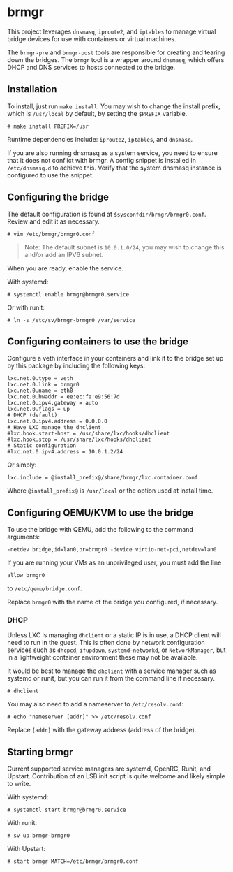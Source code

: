 # brmgr

This project leverages `dnsmasq`, `iproute2`, and `iptables` to manage virtual
bridge devices for use with containers or virtual machines.

The `brmgr-pre` and `brmgr-post` tools are responsible for creating and tearing
down the bridges. The `brmgr` tool is a wrapper around `dnsmasq`, which offers
DHCP and DNS services to hosts connected to the bridge.

## Installation

To install, just run `make install`. You may wish to change the install prefix,
which is `/usr/local` by default, by setting the `$PREFIX` variable.

    # make install PREFIX=/usr

Runtime dependencies include: `iproute2`, `iptables`, and `dnsmasq`.

If you are also running dnsmasq as a system service, you need to ensure that it
does not conflict with brmgr. A config snippet is installed in `/etc/dnsmasq.d`
to achieve this. Verify that the system dnsmasq instance is configured to use
the snippet.

## Configuring the bridge

The default configuration is found at `$sysconfdir/brmgr/brmgr0.conf`. Review
and edit it as necessary.

    # vim /etc/brmgr/brmgr0.conf

> Note: The default subnet is `10.0.1.0/24`; you may wish to change this and/or
> add an IPV6 subnet.

When you are ready, enable the service.

With systemd:

    # systemctl enable brmgr@brmgr0.service

Or with runit:

    # ln -s /etc/sv/brmgr-brmgr0 /var/service

## Configuring containers to use the bridge

Configure a veth interface in your containers and link it to the bridge set up
by this package by including the following keys:

    lxc.net.0.type = veth
    lxc.net.0.link = brmgr0
    lxc.net.0.name = eth0
    lxc.net.0.hwaddr = ee:ec:fa:e9:56:7d
    lxc.net.0.ipv4.gateway = auto
    lxc.net.0.flags = up
    # DHCP (default)
    lxc.net.0.ipv4.address = 0.0.0.0
    # Have LXC manage the dhclient
    #lxc.hook.start-host = /usr/share/lxc/hooks/dhclient
    #lxc.hook.stop = /usr/share/lxc/hooks/dhclient
    # Static configuration
    #lxc.net.0.ipv4.address = 10.0.1.2/24

Or simply:

    lxc.include = @install_prefix@/share/brmgr/lxc.container.conf

Where `@install_prefix@` is `/usr/local` or the option used at install time.

## Configuring QEMU/KVM to use the bridge

To use the bridge with QEMU, add the following to the command arguments:

    -netdev bridge,id=lan0,br=brmgr0 -device virtio-net-pci,netdev=lan0

If you are running your VMs as an unprivileged user, you must add the line

    allow brmgr0

to `/etc/qemu/bridge.conf`.

Replace `brmgr0` with the name of the bridge you configured, if necessary.

### DHCP

Unless LXC is managing `dhclient` or a static IP is in use, a DHCP client will
need to run in the guest. This is often done by network configuration services
such as `dhcpcd`, `ifupdown`, `systemd-networkd`, or `NetworkManager`, but in a
lightweight container environment these may not be available.

It would be best to manage the `dhclient` with a service manager such as
systemd or runit, but you can run it from the command line if necessary.

    # dhclient

You may also need to add a nameserver to `/etc/resolv.conf`:

    # echo "nameserver [addr]" >> /etc/resolv.conf

Replace `[addr]` with the gateway address (address of the bridge).

## Starting brmgr

Current supported service managers are systemd, OpenRC, Runit, and Upstart.
Contribution of an LSB init script is quite welcome and likely simple to write.

With systemd:

    # systemctl start brmgr@brmgr0.service

With runit:

    # sv up brmgr-brmgr0

With Upstart:

    # start brmgr MATCH=/etc/brmgr/brmgr0.conf
